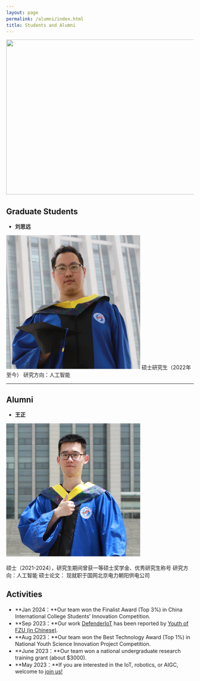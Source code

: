 ```yaml
---
layout: page
permalink: /alumni/index.html
title: Students and Alumni
---
```


<div class="second">
<img src="/images/alumni/team2.JPG" width="624" height="416">
</div>

## Graduate Students

- **刘思远**

<img src="/images/alumni/liuxin.JPG" class="floatpic" width="360" height="360">
硕士研究生（2022年至今）
研究方向：人工智能

---

## Alumni

- **王正**
<img src="/images/alumni/wangzheng.JPG" class="floatpic" width="360" height="360">

硕士（2021-2024），研究生期间曾获一等硕士奖学金、优秀研究生称号
研究方向：人工智能
硕士论文：
现就职于国网北京电力朝阳供电公司


## Activities

- **Jan 2024：**Our team won the Finalist Award (Top 3%) in China International College Students’ Innovation Competition.
- **Sep 2023：**Our work [DefenderIoT](https://fzuiot.site/) has been reported by [Youth of FZU (in Chinese)](https://mp.weixin.qq.com/s/MF2NJQtEHsVwsm8Ym-l7Gg).
- **Aug 2023：**Our team won the Best Technology Award (Top 1%) in National Youth Science Innovation Project Competition.
- **June 2023：**Our team won a national undergraduate research training grant (about $3000).
- **May 2023：**If you are interested in the IoT, robotics, or AIGC, welcome to [join us!](https://fzuiot.site/english/)<br>



